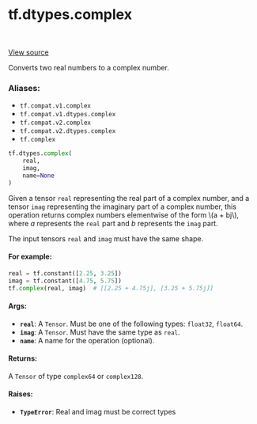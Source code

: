 <div itemscope itemtype="http://developers.google.com/ReferenceObject">
<meta itemprop="name" content="tf.dtypes.complex" />
<meta itemprop="path" content="Stable" />
</div>

# tf.dtypes.complex

<!-- Insert buttons -->

<table class="tfo-notebook-buttons tfo-api" align="left">
</table>

<a target="_blank" href="/code/stable/tensorflow/python/ops/math_ops.py">View source</a>



<!-- Start diff -->
Converts two real numbers to a complex number.

### Aliases:

* `tf.compat.v1.complex`
* `tf.compat.v1.dtypes.complex`
* `tf.compat.v2.complex`
* `tf.compat.v2.dtypes.complex`
* `tf.complex`


``` python
tf.dtypes.complex(
    real,
    imag,
    name=None
)
```



<!-- Placeholder for "Used in" -->

Given a tensor `real` representing the real part of a complex number, and a
tensor `imag` representing the imaginary part of a complex number, this
operation returns complex numbers elementwise of the form \\(a + bj\\), where
*a* represents the `real` part and *b* represents the `imag` part.

The input tensors `real` and `imag` must have the same shape.

#### For example:



```python
real = tf.constant([2.25, 3.25])
imag = tf.constant([4.75, 5.75])
tf.complex(real, imag)  # [[2.25 + 4.75j], [3.25 + 5.75j]]
```

#### Args:


* <b>`real`</b>: A `Tensor`. Must be one of the following types: `float32`, `float64`.
* <b>`imag`</b>: A `Tensor`. Must have the same type as `real`.
* <b>`name`</b>: A name for the operation (optional).


#### Returns:

A `Tensor` of type `complex64` or `complex128`.



#### Raises:


* <b>`TypeError`</b>: Real and imag must be correct types